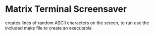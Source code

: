 # Matrix Terminal Screensaver
creates lines of random ASCII characters on the screen, to run use the included make file to create an executable
